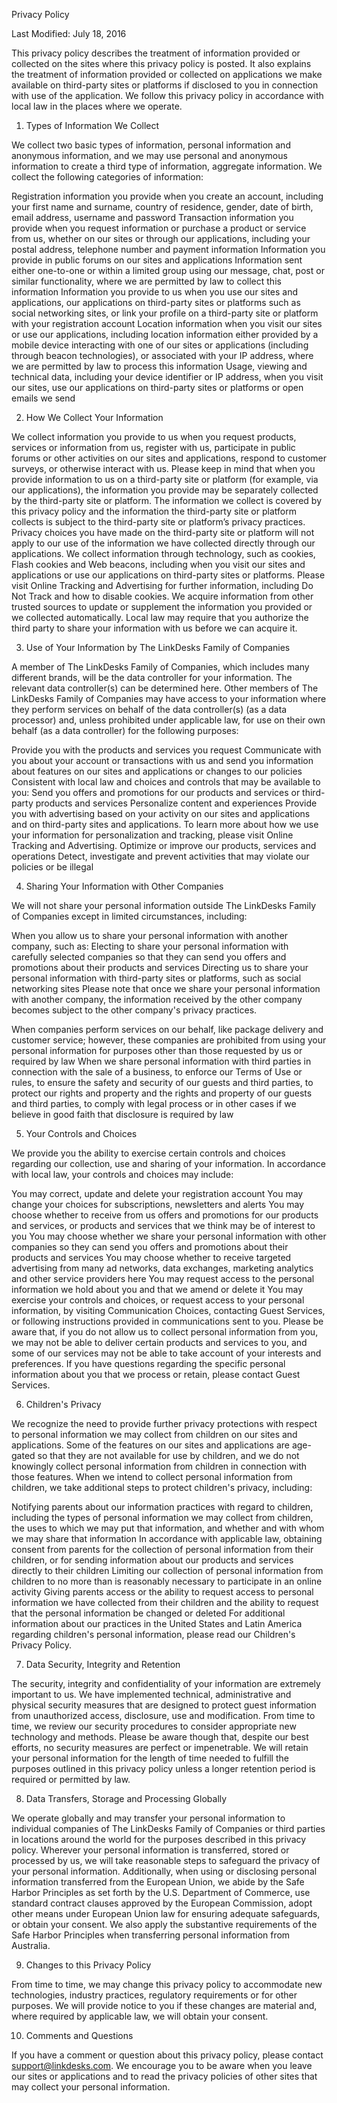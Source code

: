 Privacy Policy

Last Modified: July 18, 2016

This privacy policy describes the treatment of information provided or collected on the sites where this privacy policy is posted. It also explains the treatment of information provided or collected on applications we make available on third-party sites or platforms if disclosed to you in connection with use of the application. We follow this privacy policy in accordance with local law in the places where we operate.


1. Types of Information We Collect

We collect two basic types of information, personal information and anonymous information, and we may use personal and anonymous information to create a third type of information, aggregate information. We collect the following categories of information:

Registration information you provide when you create an account, including your first name and surname, country of residence, gender, date of birth, email address, username and password
Transaction information you provide when you request information or purchase a product or service from us, whether on our sites or through our applications, including your postal address, telephone number and payment information
Information you provide in public forums on our sites and applications
Information sent either one-to-one or within a limited group using our message, chat, post or similar functionality, where we are permitted by law to collect this information
Information you provide to us when you use our sites and applications, our applications on third-party sites or platforms such as social networking sites, or link your profile on a third-party site or platform with your registration account
Location information when you visit our sites or use our applications, including location information either provided by a mobile device interacting with one of our sites or applications (including through beacon technologies), or associated with your IP address, where we are permitted by law to process this information
Usage, viewing and technical data, including your device identifier or IP address, when you visit our sites, use our applications on third-party sites or platforms or open emails we send

2. How We Collect Your Information

We collect information you provide to us when you request products, services or information from us, register with us, participate in public forums or other activities on our sites and applications, respond to customer surveys, or otherwise interact with us. Please keep in mind that when you provide information to us on a third-party site or platform (for example, via our applications), the information you provide may be separately collected by the third-party site or platform. The information we collect is covered by this privacy policy and the information the third-party site or platform collects is subject to the third-party site or platform’s privacy practices. Privacy choices you have made on the third-party site or platform will not apply to our use of the information we have collected directly through our applications.
We collect information through technology, such as cookies, Flash cookies and Web beacons, including when you visit our sites and applications or use our applications on third-party sites or platforms. Please visit Online Tracking and Advertising for further information, including Do Not Track and how to disable cookies.
We acquire information from other trusted sources to update or supplement the information you provided or we collected automatically. Local law may require that you authorize the third party to share your information with us before we can acquire it.

3. Use of Your Information by The LinkDesks Family of Companies

A member of The LinkDesks Family of Companies, which includes many different brands, will be the data controller for your information. The relevant data controller(s) can be determined here. Other members of The LinkDesks Family of Companies may have access to your information where they perform services on behalf of the data controller(s) (as a data processor) and, unless prohibited under applicable law, for use on their own behalf (as a data controller) for the following purposes:

Provide you with the products and services you request
Communicate with you about your account or transactions with us and send you information about features on our sites and applications or changes to our policies
Consistent with local law and choices and controls that may be available to you:
Send you offers and promotions for our products and services or third-party products and services
Personalize content and experiences
Provide you with advertising based on your activity on our sites and applications and on third-party sites and applications. To learn more about how we use your information for personalization and tracking, please visit Online Tracking and Advertising.
Optimize or improve our products, services and operations
Detect, investigate and prevent activities that may violate our policies or be illegal

4. Sharing Your Information with Other Companies

We will not share your personal information outside The LinkDesks Family of Companies except in limited circumstances, including:

When you allow us to share your personal information with another company, such as:
Electing to share your personal information with carefully selected companies so that they can send you offers and promotions about their products and services
Directing us to share your personal information with third-party sites or platforms, such as social networking sites
Please note that once we share your personal information with another company, the information received by the other company becomes subject to the other company's privacy practices.

When companies perform services on our behalf, like package delivery and customer service; however, these companies are prohibited from using your personal information for purposes other than those requested by us or required by law
When we share personal information with third parties in connection with the sale of a business, to enforce our Terms of Use or rules, to ensure the safety and security of our guests and third parties, to protect our rights and property and the rights and property of our guests and third parties, to comply with legal process or in other cases if we believe in good faith that disclosure is required by law

5. Your Controls and Choices

We provide you the ability to exercise certain controls and choices regarding our collection, use and sharing of your information. In accordance with local law, your controls and choices may include:

You may correct, update and delete your registration account
You may change your choices for subscriptions, newsletters and alerts
You may choose whether to receive from us offers and promotions for our products and services, or products and services that we think may be of interest to you
You may choose whether we share your personal information with other companies so they can send you offers and promotions about their products and services
You may choose whether to receive targeted advertising from many ad networks, data exchanges, marketing analytics and other service providers here
You may request access to the personal information we hold about you and that we amend or delete it
You may exercise your controls and choices, or request access to your personal information, by visiting Communication Choices, contacting Guest Services, or following instructions provided in communications sent to you. Please be aware that, if you do not allow us to collect personal information from you, we may not be able to deliver certain products and services to you, and some of our services may not be able to take account of your interests and preferences. If you have questions regarding the specific personal information about you that we process or retain, please contact Guest Services.

6. Children's Privacy

We recognize the need to provide further privacy protections with respect to personal information we may collect from children on our sites and applications. Some of the features on our sites and applications are age-gated so that they are not available for use by children, and we do not knowingly collect personal information from children in connection with those features. When we intend to collect personal information from children, we take additional steps to protect children's privacy, including:

Notifying parents about our information practices with regard to children, including the types of personal information we may collect from children, the uses to which we may put that information, and whether and with whom we may share that information
In accordance with applicable law, obtaining consent from parents for the collection of personal information from their children, or for sending information about our products and services directly to their children
Limiting our collection of personal information from children to no more than is reasonably necessary to participate in an online activity
Giving parents access or the ability to request access to personal information we have collected from their children and the ability to request that the personal information be changed or deleted
For additional information about our practices in the United States and Latin America regarding children's personal information, please read our Children's Privacy Policy.

7. Data Security, Integrity and Retention

The security, integrity and confidentiality of your information are extremely important to us. We have implemented technical, administrative and physical security measures that are designed to protect guest information from unauthorized access, disclosure, use and modification. From time to time, we review our security procedures to consider appropriate new technology and methods. Please be aware though that, despite our best efforts, no security measures are perfect or impenetrable. We will retain your personal information for the length of time needed to fulfill the purposes outlined in this privacy policy unless a longer retention period is required or permitted by law.

8. Data Transfers, Storage and Processing Globally

We operate globally and may transfer your personal information to individual companies of The LinkDesks Family of Companies or third parties in locations around the world for the purposes described in this privacy policy. Wherever your personal information is transferred, stored or processed by us, we will take reasonable steps to safeguard the privacy of your personal information. Additionally, when using or disclosing personal information transferred from the European Union, we abide by the Safe Harbor Principles as set forth by the U.S. Department of Commerce, use standard contract clauses approved by the European Commission, adopt other means under European Union law for ensuring adequate safeguards, or obtain your consent. We also apply the substantive requirements of the Safe Harbor Principles when transferring personal information from Australia.

9. Changes to this Privacy Policy

From time to time, we may change this privacy policy to accommodate new technologies, industry practices, regulatory requirements or for other purposes. We will provide notice to you if these changes are material and, where required by applicable law, we will obtain your consent.

10. Comments and Questions

If you have a comment or question about this privacy policy, please contact support@linkdesks.com. We encourage you to be aware when you leave our sites or applications and to read the privacy policies of other sites that may collect your personal information.